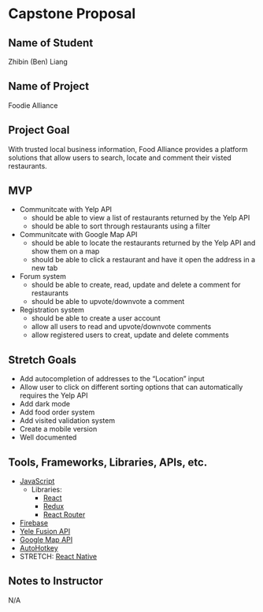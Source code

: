 # Capstone Proposal

## Name of Student

Zhibin (Ben) Liang

## Name of Project

Foodie Alliance

## Project Goal

With trusted local business information, Food Alliance provides a platform solutions that allow users to search, locate and comment their visted restaurants.

## MVP

- Communitcate with Yelp API
  - should be able to view a list of restaurants returned by the Yelp API
  - should be able to sort through restaurants using a filter
- Communitcate with Google Map API
  - should be able to locate the restaurants returned by the Yelp API and show them on a map
  - should be able to click a restaurant and have it open the address in a new tab
- Forum system
  - should be able to create, read, update and delete a comment for restaurants
  - should be able to upvote/downvote a comment
- Registration system
  - should be able to create a user account
  - allow all users to read and upvote/downvote comments
  - allow registered users to creat, update and delete comments

## Stretch Goals

- Add autocompletion of addresses to the “Location” input
- Allow user to click on different sorting options that can automatically requires the Yelp API
- Add dark mode
- Add food order system
- Add visited validation system
- Create a mobile version
- Well documented

## Tools, Frameworks, Libraries, APIs, etc.

- [JavaScript](https://developer.mozilla.org/en-US/docs/Web/JavaScript)
  - Libraries:
    - [React](https://reactjs.org/)
    - [Redux](https://redux.js.org/)
    - [React Router](https://reactrouter.com/)
- [Firebase](https://firebase.google.com/)
- [Yele Fusion API](https://www.yelp.com/developers/documentation/v3/)
- [Google Map API](https://developers.google.com/maps)
- [AutoHotkey](https://www.autohotkey.com/)
- STRETCH: [React Native](https://reactnative.dev/)

## Notes to Instructor

N/A
